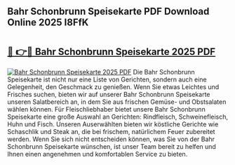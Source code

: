 ## Bahr Schonbrunn Speisekarte PDF Download Online 2025 I8FfK

# <h2><a href="http://gcak2g.nevu.top/?p=Bahr+Schonbrunn+Speisekarte">🔗 👉🔴 Bahr Schonbrunn Speisekarte 2025 PDF</a></h2>

[![Bahr Schonbrunn Speisekarte 2025 PDF](https://i.imgur.com/dBaPXMq.png)](http://gcak2g.nevu.top/?p=Bahr+Schonbrunn+Speisekarte)
Die Bahr Schonbrunn Speisekarte ist nicht nur eine Liste von Gerichten, sondern auch eine Gelegenheit, den Geschmack zu genießen. Wenn Sie etwas Leichtes und Frisches suchen, bieten wir auf unserer Bahr Schonbrunn Speisekarte unseren Salatbereich an, in dem Sie aus frischen Gemüse- und Obstsalaten wählen können. Für Fleischliebhaber bietet unsere Bahr Schonbrunn Speisekarte eine große Auswahl an Gerichten: Rindfleisch, Schweinefleisch, Huhn und Fisch. Unseren Auserwählten bieten wir köstliche Gerichte wie Schaschlik und Steak an, die bei frischem, natürlichem Feuer zubereitet werden. Wenn Sie sich nicht entscheiden können, was Sie von der Bahr Schonbrunn Speisekarte wünschen, ist unser Team bereit zu helfen und Ihnen einen angenehmen und komfortablen Service zu bieten.
